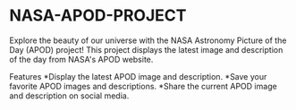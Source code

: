 # NASA-APOD-PROJECT

Explore the beauty of our universe with the NASA Astronomy Picture of the Day (APOD) project! This project displays the latest image and description of the day from NASA's APOD website.

Features
*Display the latest APOD image and description.
*Save your favorite APOD images and descriptions.
*Share the current APOD image and description on social media.

